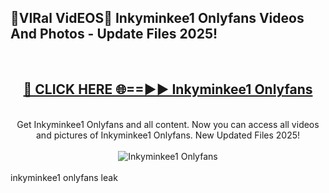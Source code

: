 <h2>🔴VIRal VidEOS🔴 Inkyminkee1 Onlyfans Videos And Photos - Update Files 2025!</h2>
<br>
<div align="center">
<h2><a href="https://virallinks.top/odZfE0" rel="nofollow">🔴 CLICK HERE 🌐==►► Inkyminkee1 Onlyfans</a></h2>
<br>
Get Inkyminkee1 Onlyfans and all content. Now you can access all videos and pictures of Inkyminkee1 Onlyfans. New Updated Files 2025!
<br>
<br>
<a href="https://virallinks.top/odZfE0" rel="nofollow" data-target="animated-image.originalLink"><img src="https://i.imgur.com/dJHk4Zq.gif)" alt="Inkyminkee1 Onlyfans" style="max-width: 100%; display: inline-block;" data-target="animated-image.originalImage"></a>
</div>
<br>
inkyminkee1 onlyfans leak